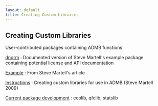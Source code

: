 ```yaml
---
layout: default
title: Creating Custom Libraries
---
```


Creating Custom Libraries
-------------------------

User-contributed packages containing ADMB functions

[dnorm](dnorm/)
: Documented version of Steve Martell's example package containing potential license and API documentation

[Example](example.cpp)
: From Steve Martell's article

[Instructions](instructions.pdf)
: Creating custom libraries for use in ADMB (Steve Martell 2009)

[Current package development](https://github.com/admb-project/admb/tree/master/contrib)
: ecolib, qfclib, statslib
